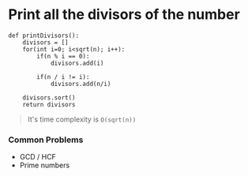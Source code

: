 # Print all the divisors of the number

```pseudocode
def printDivisors():
    divisors = []
    for(int i=0; i<sqrt(n); i++):
        if(n % i == 0):
            divisors.add(i)
        
        if(n / i != i):
            divisors.add(n/i)

    divisors.sort()
    return divisors
```

> It's time complexity is `O(sqrt(n))`

### Common Problems
- GCD / HCF
- Prime numbers